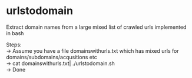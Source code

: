 # urlstodomain
Extract domain names from a large mixed list of crawled urls implemented in bash

Steps:  <br />
-> Assume you have a file domainswithurls.txt which has mixed urls for domains/subdomains/acqusitions etc <br />
-> cat domainswithurls.txt| ./urlstodomain.sh  <br />
-> Done  <br />
